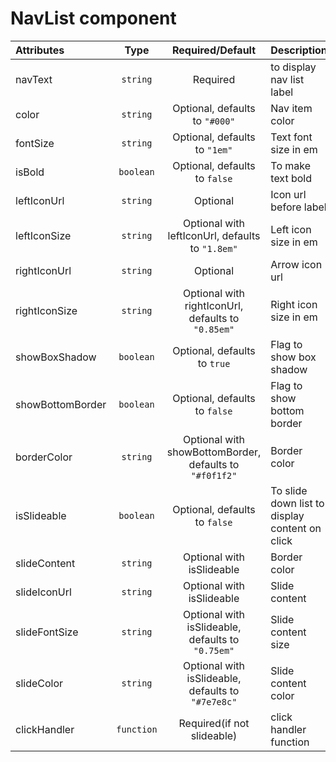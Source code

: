 # NavList component

<table>
    <thead>
        <tr>
            <th style="text-align:left;">Attributes</th>
            <th style="text-align:center;">Type</th>
            <th style="text-align:center;">Required/Default</th>
            <th style="text-align:left;">Description</th>
        </tr>
    </thead>
    <tbody>
        <tr>
            <td style="text-align:left;">navText</td>
            <td style="text-align:center;"><code>string</code></td>
            <td style="text-align:center;">Required</code></td>
            <td style="text-align:left;">to display nav list label</td>
        </tr>
        <tr>
            <td style="text-align:left;">color</td>
            <td style="text-align:center;"><code>string</code></td>
            <td style="text-align:center;">Optional, defaults to <code>"#000"</code></td>
            <td style="text-align:left;">Nav item color</td>
        </tr>
        <tr>
            <td style="text-align:left;">fontSize</td>
            <td style="text-align:center;"><code>string</code></td>
            <td style="text-align:center;">Optional, defaults to <code>"1em"</code></td>
            <td style="text-align:left;">Text font size in em</td>
        </tr>
        <tr>
            <td style="text-align:left;">isBold</td>
            <td style="text-align:center;"><code>boolean</code></td>
            <td style="text-align:center;">Optional, defaults to <code>false</code></td>
            <td style="text-align:left;">To make text bold</td>
        </tr>
        <tr>
            <td style="text-align:left;">leftIconUrl</td>
            <td style="text-align:center;"><code>string</code></td>
            <td style="text-align:center;">Optional</td>
            <td style="text-align:left;">Icon url before label</td>
        </tr>
        <tr>
            <td style="text-align:left;">leftIconSize</td>
            <td style="text-align:center;"><code>string</code></td>
            <td style="text-align:center;">Optional with leftIconUrl, defaults to <code>"1.8em"</code></td>
            <td style="text-align:left;">Left icon size in em</td>
        </tr>
        <tr>
            <td style="text-align:left;">rightIconUrl</td>
            <td style="text-align:center;"><code>string</code></td>
            <td style="text-align:center;">Optional</td>
            <td style="text-align:left;">Arrow icon url</td>
        </tr>
        <tr>
            <td style="text-align:left;">rightIconSize</td>
            <td style="text-align:center;"><code>string</code></td>
            <td style="text-align:center;">Optional with rightIconUrl, defaults to <code>"0.85em"</code></td>
            <td style="text-align:left;">Right icon size in em</td>
        </tr>
        <tr>
            <td style="text-align:left;">showBoxShadow</td>
            <td style="text-align:center;"><code>boolean</code></td>
            <td style="text-align:center;">Optional, defaults to <code>true</code></td>
            <td style="text-align:left;">Flag to show box shadow</td>
        </tr>
        <tr>
            <td style="text-align:left;">showBottomBorder</td>
            <td style="text-align:center;"><code>boolean</code></td>
            <td style="text-align:center;">Optional, defaults to <code>false</code></td>
            <td style="text-align:left;">Flag to show bottom border</td>
        </tr>
        <tr>
            <td style="text-align:left;">borderColor</td>
            <td style="text-align:center;"><code>string</code></td>
            <td style="text-align:center;">Optional with showBottomBorder, defaults to <code>"#f0f1f2"</code></td>
            <td style="text-align:left;">Border color</td>
        </tr>
        <tr>
            <td style="text-align:left;">isSlideable</td>
            <td style="text-align:center;"><code>boolean</code></td>
            <td style="text-align:center;">Optional, defaults to <code>false</code></td>
            <td style="text-align:left;">To slide down list to display content on click</td>
        </tr>
        <tr>
            <td style="text-align:left;">slideContent</td>
            <td style="text-align:center;"><code>string</code></td>
            <td style="text-align:center;">Optional with isSlideable</td>
            <td style="text-align:left;">Border color</td>
        </tr>
        <tr>
            <td style="text-align:left;">slideIconUrl</td>
            <td style="text-align:center;"><code>string</code></td>
            <td style="text-align:center;">Optional with isSlideable</td>
            <td style="text-align:left;">Slide content</td>
        </tr>
        <tr>
            <td style="text-align:left;">slideFontSize</td>
            <td style="text-align:center;"><code>string</code></td>
            <td style="text-align:center;">Optional with isSlideable, defaults to <code>"0.75em"</code></td>
            <td style="text-align:left;">Slide content size</td>
        </tr>
        <tr>
            <td style="text-align:left;">slideColor</td>
            <td style="text-align:center;"><code>string</code></td>
            <td style="text-align:center;">Optional with isSlideable, defaults to <code>"#7e7e8c"</code></td>
            <td style="text-align:left;">Slide content color</td>
        </tr>
        <tr>
            <td style="text-align:left;">clickHandler</td>
            <td style="text-align:center;"><code>function</code></td>
            <td style="text-align:center;">Required(if not slideable)</td>
            <td style="text-align:left;">click handler function</td>
        </tr>
    </tbody>
</table>

